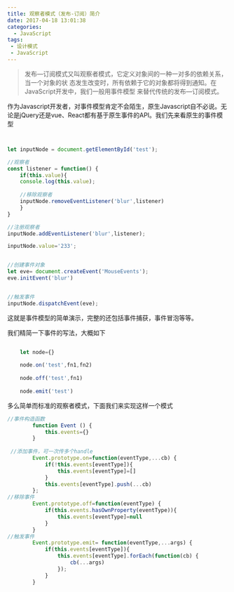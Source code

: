 ```yaml
---
title: 观察者模式（发布-订阅）简介
date: 2017-04-18 13:01:38
categories:
  - JavaScript
tags:
 - 设计模式
 - JavaScript
---
```



> 发布—订阅模式又叫观察者模式，它定义对象间的一种一对多的依赖关系，当一个对象的状 态发生改变时，所有依赖于它的对象都将得到通知。在JavaScript开发中，我们一般用事件模型 来替代传统的发布—订阅模式。

作为Javascript开发者，对事件模型肯定不会陌生，原生Javascript自不必说。无论是jQuery还是vue、React都有基于原生事件的API。我们先来看原生的事件模型


<!--more -->

```js


let inputNode = document.getElementById('test');

//观察者
const listener = function() {
    if(this.value){
    console.log(this.value);
    
    //移除观察者
    inputNode.removeEventListener('blur',listener)
    }
}

//注册观察者
inputNode.addEventListener('blur',listener);

inputNode.value='233';


//创建事件对象
let eve= document.createEvent('MouseEvents');
eve.initEvent('blur')


//触发事件
inputNode.dispatchEvent(eve);

```

这就是事件模型的简单演示，完整的还包括事件捕获，事件冒泡等等。

我们精简一下事件的写法，大概如下

```js

    let node={} 
    
    node.on('test',fn1,fn2)
    
    node.off('test',fn1)
    
    node.emit('test')
```

多么简单而标准的观察者模式，下面我们来实现这样一个模式

```js
//事件构造函数
        function Event () {
            this.events={}
        }
 
 //添加事件，可一次传多个handle
        Event.prototype.on=function(eventType,...cb) {
            if(!this.events[eventType]){
                this.events[eventType]=[]
            }
            this.events[eventType].push(...cb)
        };
//移除事件
        Event.prototype.off=function(eventType) {
            if(this.events.hasOwnProperty(eventType)){
                this.events[eventType]=null
            }
        }
//触发事件
        Event.prototype.emit= function(eventType,...args) {
            if(this.events[eventType]){
                this.events[eventType].forEach(function(cb) {
                    cb(...args)
                });
            }
        }  

```
